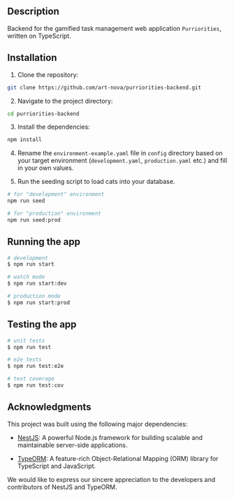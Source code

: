 ## Description

Backend for the gamified task management web application `Purriorities`, written on TypeScript.

## Installation

1. Clone the repository:

```bash
git clone https://github.com/art-nova/purriorities-backend.git

```

2. Navigate to the project directory:

```bash
cd purriorities-backend

```

3. Install the dependencies:

```bash
npm install

```

4. Rename the `environment-example.yaml` file in `config` directory based on your target environment (`development.yaml`, `production.yaml` etc.) and fill in your own values.

5. Run the seeding script to load cats into your database.

```bash
# for "development" environment
npm run seed

# for "production" environment
npm run seed:prod

```

## Running the app

```bash
# development
$ npm run start

# watch mode
$ npm run start:dev

# production mode
$ npm run start:prod

```

## Testing the app

```bash
# unit tests
$ npm run test

# e2e tests
$ npm run test:e2e

# test coverage
$ npm run test:cov

```

## Acknowledgments

This project was built using the following major dependencies:

- [NestJS](https://nestjs.com/): A powerful Node.js framework for building scalable and maintainable server-side applications.

- [TypeORM](https://typeorm.io/): A feature-rich Object-Relational Mapping (ORM) library for TypeScript and JavaScript.

We would like to express our sincere appreciation to the developers and contributors of NestJS and TypeORM.
